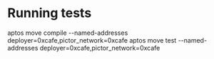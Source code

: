 # Running tests
aptos move compile --named-addresses deployer=0xcafe,pictor_network=0xcafe
aptos move test --named-addresses deployer=0xcafe,pictor_network=0xcafe